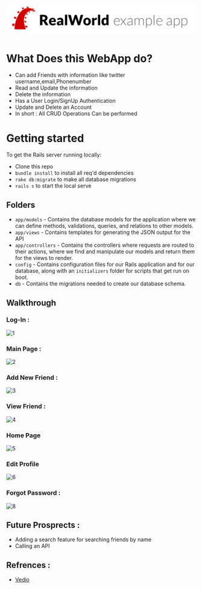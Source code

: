

# ![Rails Example App](Resources/logo.png)


# What Does this WebApp do?

* Can add Friends with information like twitter username,email,Phonenumber
* Read and Update the information
* Delete the information 
* Has a User Login/SignUp Authentication 
* Update and Delete an Account 
* In short : All CRUD Operations Can be performed 

# Getting started

To get the Rails server running locally:

- Clone this repo
- `bundle install` to install all req'd dependencies
- `rake db:migrate` to make all database migrations
- `rails s` to start the local serve



## Folders

- `app/models` - Contains the database models for the application where we can define methods, validations, queries, and relations to other models.
- `app/views` - Contains templates for generating the JSON output for the API
- `app/controllers` - Contains the controllers where requests are routed to their actions, where we find and manipulate our models and return them for the views to render.
- `config` - Contains configuration files for our Rails application and for our database, along with an `initializers` folder for scripts that get run on boot.
- `db` - Contains the migrations needed to create our database schema.


## Walkthrough 


### Log-In : 

![1](https://user-images.githubusercontent.com/65017645/116651670-51ac3080-a9a1-11eb-91ef-36b14770229b.png)


### Main Page :

![2](https://user-images.githubusercontent.com/65017645/116651696-5f61b600-a9a1-11eb-806f-827fcb78f698.png)


### Add New Friend : 

![3](https://user-images.githubusercontent.com/65017645/116651795-9637cc00-a9a1-11eb-827a-923a8b84e86e.png)

### View Friend : 

![4](https://user-images.githubusercontent.com/65017645/116651851-b8314e80-a9a1-11eb-8812-625afb3f9fa1.png)



### Home Page

![5](https://user-images.githubusercontent.com/65017645/116651890-cc754b80-a9a1-11eb-8455-9e10bc7d1215.png)



### Edit Profile

![6](https://user-images.githubusercontent.com/65017645/116651990-eb73dd80-a9a1-11eb-969d-acbef4e99e1f.png)




### Forgot Password : 

![8](https://user-images.githubusercontent.com/65017645/116652159-486f9380-a9a2-11eb-918f-16f0308f1eb5.png)





## Future Prosprects :

* Adding a search feature for searching friends by name
* Calling an API 



## Refrences : 
* [Vedio](https://youtu.be/fmyvWz5TUWg)
